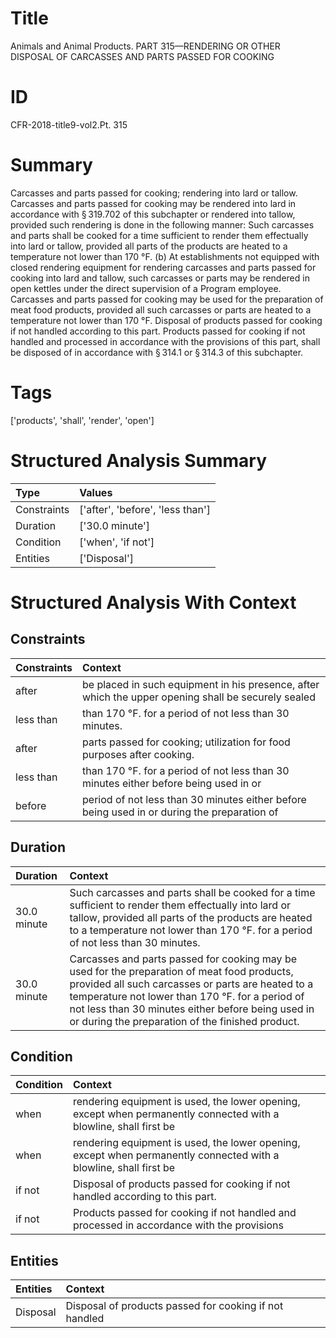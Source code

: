 # Title

 Animals and Animal Products. PART 315—RENDERING OR OTHER DISPOSAL OF CARCASSES AND PARTS PASSED FOR COOKING


# ID

 CFR-2018-title9-vol2.Pt. 315


# Summary

Carcasses and parts passed for cooking; rendering into lard or tallow.
Carcasses and parts passed for cooking may be rendered into lard in accordance with &#167;&#8201;319.702 of this subchapter or rendered into tallow, provided such rendering is done in the following manner:
Such carcasses and parts shall be cooked for a time sufficient to render them effectually into lard or tallow, provided all parts of the products are heated to a temperature not lower than 170 &#176;F.
(b) At establishments not equipped with closed rendering equipment for rendering carcasses and parts passed for cooking into lard and tallow, such carcasses or parts may be rendered in open kettles under the direct supervision of a Program employee.
Carcasses and parts passed for cooking may be used for the preparation of meat food products, provided all such carcasses or parts are heated to a temperature not lower than 170 &#176;F.
Disposal of products passed for cooking if not handled according to this part.
Products passed for cooking if not handled and processed in accordance with the provisions of this part, shall be disposed of in accordance with &#167;&#8201;314.1 or &#167;&#8201;314.3 of this subchapter.


# Tags

['products', 'shall', 'render', 'open']


# Structured Analysis Summary

| Type        | Values                           |
|:------------|:---------------------------------|
| Constraints | ['after', 'before', 'less than'] |
| Duration    | ['30.0 minute']                  |
| Condition   | ['when', 'if not']               |
| Entities    | ['Disposal']                     |


# Structured Analysis With Context

 


## Constraints

| Constraints   | Context                                                                                             |
|:--------------|:----------------------------------------------------------------------------------------------------|
| after         | be placed in such equipment in his presence, after which the upper opening shall be securely sealed |
| less than     | than 170 &#176;F. for a period of not less than  30 minutes.                                        |
| after         | parts passed for cooking; utilization for food purposes after  cooking.                             |
| less than     | than 170 &#176;F. for a period of not less than 30 minutes either before being used in or           |
| before        | period of not less than 30 minutes either before being used in or during the preparation of         |


## Duration

| Duration    | Context                                                                                                                                                                                                                                                                                                            |
|:------------|:-------------------------------------------------------------------------------------------------------------------------------------------------------------------------------------------------------------------------------------------------------------------------------------------------------------------|
| 30.0 minute | Such carcasses and parts shall be cooked for a time sufficient to render them effectually into lard or tallow, provided all parts of the products are heated to a temperature not lower than 170 &#176;F. for a period of not less than 30 minutes.                                                                |
| 30.0 minute | Carcasses and parts passed for cooking may be used for the preparation of meat food products, provided all such carcasses or parts are heated to a temperature not lower than 170 &#176;F. for a period of not less than 30 minutes either before being used in or during the preparation of the finished product. |


## Condition

| Condition   | Context                                                                                                           |
|:------------|:------------------------------------------------------------------------------------------------------------------|
| when        | rendering equipment is used, the lower opening, except when permanently connected with a blowline, shall first be |
| when        | rendering equipment is used, the lower opening, except when permanently connected with a blowline, shall first be |
| if not      | Disposal of products passed for cooking  if not  handled according to this part.                                  |
| if not      | Products passed for cooking  if not handled and processed in accordance with the provisions                       |


## Entities

| Entities   | Context                                                |
|:-----------|:-------------------------------------------------------|
| Disposal   | Disposal of products passed for cooking if not handled |


